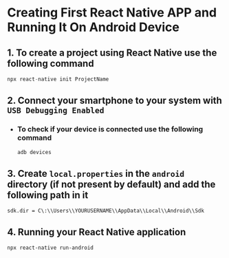 # Creating First React Native APP and Running It On Android Device
## 1. To create a project using React Native use the following command
```js
npx react-native init ProjectName
```
## 2. Connect your smartphone to your system with ``` USB Debugging Enabled ```
- ### To check if your device is connected use the following command
    ```js
    adb devices
    ```
## 3. Create ``` local.properties ``` in the ``` android ``` directory (if not present by default) and add the following path in it
```
sdk.dir = C\:\\Users\\YOURUSERNAME\\AppData\\Local\\Android\\Sdk
```
## 4. Running your React Native application
```
npx react-native run-android
```